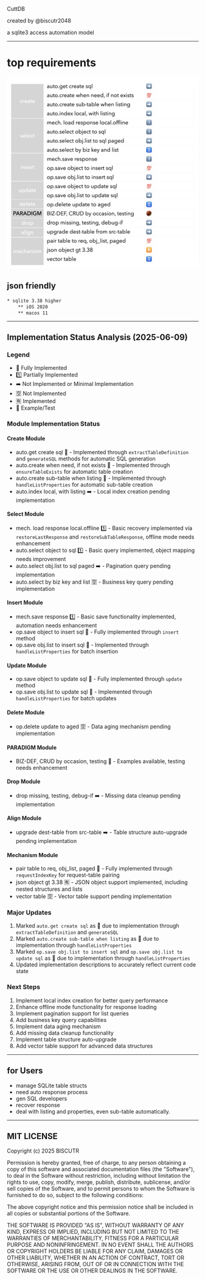 
CuttDB

created by @biscutr2048

a sqlite3 access automation model

---

# top requirements
![CuttDB requirements](cuttdb_feature_0607.png)

## json friendly
    * sqlite 3.38 higher
        ** iOS 2020
        ** macos 11


---

## Implementation Status Analysis (2025-06-09)

### Legend
- 💯 Fully Implemented
- 1️⃣ Partially Implemented
- ➡️ Not Implemented or Minimal Implementation
- 🈳 Not Implemented
- 🈶 Implemented
- 🌰 Example/Test

### Module Implementation Status

#### Create Module
- auto.get create sql 💯 - Implemented through `extractTableDefinition` and `generateSQL` methods for automatic SQL generation
- auto.create when need, if not exists 💯 - Implemented through `ensureTableExists` for automatic table creation
- auto.create sub-table when listing 💯 - Implemented through `handleListProperties` for automatic sub-table creation
- auto.index local, with listing ➡️ - Local index creation pending implementation

#### Select Module
- mech. load response local.offline 1️⃣ - Basic recovery implemented via `restoreLastResponse` and `restoreSubTableResponse`, offline mode needs enhancement
- auto.select object to sql 1️⃣ - Basic query implemented, object mapping needs improvement
- auto.select obj.list to sql paged ➡️ - Pagination query pending implementation
- auto.select by biz key and list 🈳 - Business key query pending implementation

#### Insert Module
- mech.save response 1️⃣ - Basic save functionality implemented, automation needs enhancement
- op.save object to insert sql 💯 - Fully implemented through `insert` method
- op.save obj.list to insert sql 💯 - Implemented through `handleListProperties` for batch insertion

#### Update Module
- op.save object to update sql 💯 - Fully implemented through `update` method
- op.save obj.list to update sql 💯 - Implemented through `handleListProperties` for batch updates

#### Delete Module
- op.delete update to aged 🈳 - Data aging mechanism pending implementation

#### PARADIGM Module
- BIZ-DEF, CRUD by occasion, testing 🌰 - Examples available, testing needs enhancement

#### Drop Module
- drop missing, testing, debug-if ➡️ - Missing data cleanup pending implementation

#### Align Module
- upgrade dest-table from src-table ➡️ - Table structure auto-upgrade pending implementation

#### Mechanism Module
- pair table to req, obj_list, paged 💯 - Fully implemented through `requestIndexKey` for request-table pairing
- json object gt 3.38 🈶 - JSON object support implemented, including nested structures and lists
- vector table 🈳 - Vector table support pending implementation

### Major Updates
1. Marked `auto.get create sql` as 💯 due to implementation through `extractTableDefinition` and `generateSQL`
2. Marked `auto.create sub-table when listing` as 💯 due to implementation through `handleListProperties`
3. Marked `op.save obj.list to insert sql` and `op.save obj.list to update sql` as 💯 due to implementation through `handleListProperties`
4. Updated implementation descriptions to accurately reflect current code state

### Next Steps
1. Implement local index creation for better query performance
2. Enhance offline mode functionality for response loading
3. Implement pagination support for list queries
4. Add business key query capabilities
5. Implement data aging mechanism
6. Add missing data cleanup functionality
7. Implement table structure auto-upgrade
8. Add vector table support for advanced data structures


---


## for Users

- manage SQLite table structs
- need auto response process
- gen SQL developers
- recover response
- deal with listing and properties, even sub-table automatically.


---


## MIT LICENSE

Copyright (c) 2025 BISCUTR

Permission is hereby granted, free of charge, to any person obtaining a copy of this software and associated documentation files (the "Software"), to deal in the Software without restriction, including without limitation the rights to use, copy, modify, merge, publish, distribute, sublicense, and/or sell copies of the Software, and to permit persons to whom the Software is furnished to do so, subject to the following conditions:

The above copyright notice and this permission notice shall be included in all copies or substantial portions of the Software.

THE SOFTWARE IS PROVIDED "AS IS", WITHOUT WARRANTY OF ANY KIND, EXPRESS OR IMPLIED, INCLUDING BUT NOT LIMITED TO THE WARRANTIES OF MERCHANTABILITY, FITNESS FOR A PARTICULAR PURPOSE AND NONINFRINGEMENT. IN NO EVENT SHALL THE AUTHORS OR COPYRIGHT HOLDERS BE LIABLE FOR ANY CLAIM, DAMAGES OR OTHER LIABILITY, WHETHER IN AN ACTION OF CONTRACT, TORT OR OTHERWISE, ARISING FROM, OUT OF OR IN CONNECTION WITH THE SOFTWARE OR THE USE OR OTHER DEALINGS IN THE SOFTWARE. 
